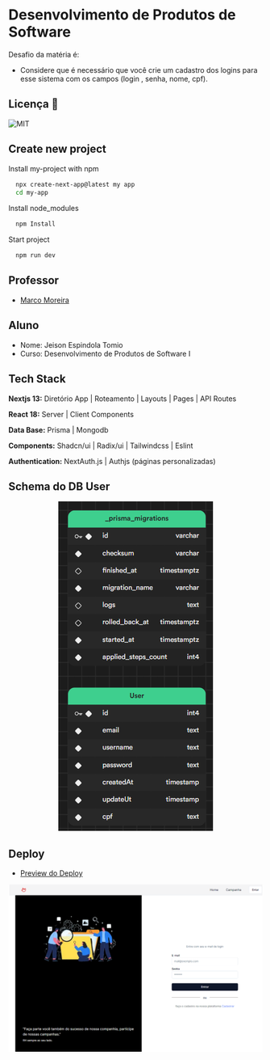 
# Desenvolvimento de Produtos de Software

Desafio da matéria é:

- Considere que é necessário que você crie um cadastro dos logins para esse sistema com os campos (login , senha, nome, cpf).


## Licença 📃

![MIT](https://img.shields.io/badge/License-MIT-green)

## Create new project

Install my-project with npm

```bash
  npx create-next-app@latest my app
  cd my-app
```
Install node_modules
```bash
  npm Install
```
Start project
```bash
  npm run dev
```
    
## Professor

 - [Marco Moreira](mailto:marcomoreira@uniaraxa.edu.br)


## Aluno

- Nome: Jeison Espindola Tomio
- Curso: Desenvolvimento de Produtos de Software I

## Tech Stack

**Nextjs 13:** Diretório App | Roteamento | Layouts | Pages | API Routes

**React 18:** Server | Client Components

**Data Base:** Prisma | Mongodb

**Components:** Shadcn/ui | Radix/ui | Tailwindcss | Eslint

**Authentication:** NextAuth.js | Authjs (páginas personalizadas)


## Schema do DB User

<p align="center">
  <img src="./src/assets/img-schema.png" alt="Descrição da imagem">
</p>


## Deploy

- [Preview do Deploy](https://www.google.com)

<p align="center">
  <img src="./src/assets/img-preview.png" alt="Descrição da imagem">
</p>

